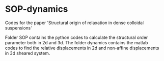 # SOP-dynamics
Codes for the paper 'Structural origin of relaxation in dense colloidal suspensions'

Folder SOP contains the python codes to calculate the structural order parameter both in 2d and 3d. The folder dynamics contains the matlab codes to find the relative displacements in 2d and non-affine displacements in 3d sheared system.
